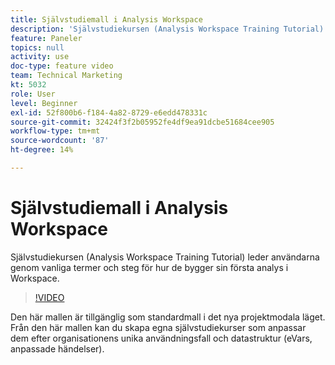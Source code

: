 ```yaml
---
title: Självstudiemall i Analysis Workspace
description: 'Självstudiekursen (Analysis Workspace Training Tutorial) leder användarna genom vanliga termer och steg för hur de bygger sin första analys i Workspace. '
feature: Paneler
topics: null
activity: use
doc-type: feature video
team: Technical Marketing
kt: 5032
role: User
level: Beginner
exl-id: 52f800b6-f184-4a82-8729-e6edd478331c
source-git-commit: 32424f3f2b05952fe4df9ea91dcbe51684cee905
workflow-type: tm+mt
source-wordcount: '87'
ht-degree: 14%

---
```


# Självstudiemall i Analysis Workspace

Självstudiekursen (Analysis Workspace Training Tutorial) leder användarna genom vanliga termer och steg för hur de bygger sin första analys i Workspace.

>[!VIDEO](https://video.tv.adobe.com/v/33773/?quality=12)

Den här mallen är tillgänglig som standardmall i det nya projektmodala läget. Från den här mallen kan du skapa egna självstudiekurser som anpassar dem efter organisationens unika användningsfall och datastruktur (eVars, anpassade händelser).
